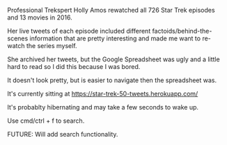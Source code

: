 Professional Trekspert Holly Amos rewatched all 726 Star Trek episodes and 13 movies in 2016.

Her live tweets of each episode included different factoids/behind-the-scenes information that are pretty interesting and made me want to re-watch the series myself.

She archived her tweets, but the Google Spreadsheet was ugly and a little hard to read so I did this because I was bored.

It doesn't look pretty, but is easier to navigate then the spreadsheet was.

It's currently sitting at https://star-trek-50-tweets.herokuapp.com/

It's probablty hibernating and may take a few seconds to wake up.

Use cmd/ctrl + f to search.

FUTURE: Will add search functionality.